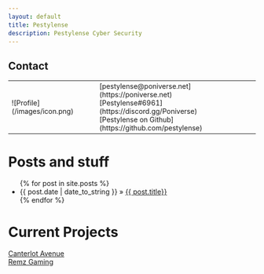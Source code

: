 ```yaml
---
layout: default
title: Pestylense
description: Pestylense Cyber Security
---
```


Contact
-------
<div id="profile">
<table><tr><td markdown="1">
![Profile](/images/icon.png)
</td><td markdown="1"> 
[pestylense@poniverse.net](https://poniverse.net)<br />
[Pestylense#6961](https://discord.gg/Poniverse)<br />
[Pestylense on Github](https://github.com/pestylense)<br />
</td></tr></table>
</div>

Posts and stuff
===============

<ul class="posts">
	{% for post in site.posts %}
		<li>
			<span>{{ post.date | date_to_string }}</span>
			&raquo;
			<a href="{{ BASE_PATH }}{{ post.url }}">{{ post.title}}</a>
		</li>
	{% endfor %}
</ul>


Current Projects
================
[Canterlot Avenue](http://canterlotavenue.com/)<br />
[Remz Gaming](http://remzgaming.com/)<br />
